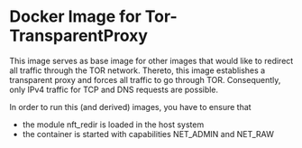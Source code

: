 # Docker Image for Tor-TransparentProxy

This image serves as base image for other images that would like to redirect all traffic through the TOR network. Thereto, this image establishes a transparent proxy and forces all traffic to go through TOR. Consequently, only IPv4 traffic for TCP and DNS requests are possible.

In order to run this (and derived) images, you have to ensure that
* the module nft_redir is loaded in the host system
* the container is started with capabilities NET_ADMIN and NET_RAW